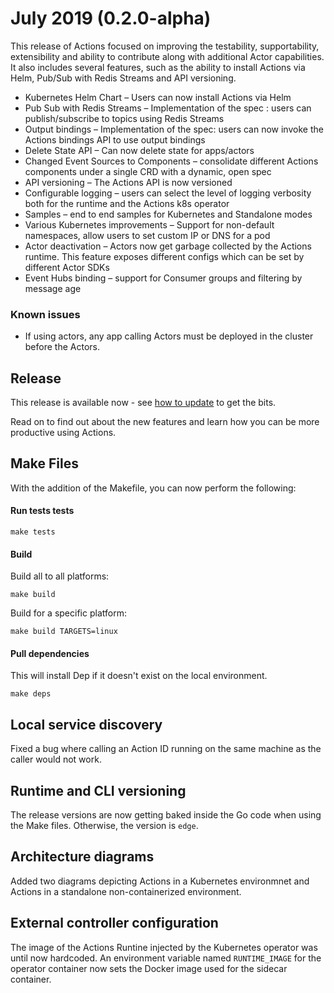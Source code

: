 # July 2019 (0.2.0-alpha)

This release of Actions focused on improving the testability, supportability, extensibility and ability
 to contribute along with additional Actor capabilities. It also includes several features, such as the 
 ability to install Actions via Helm, Pub/Sub with Redis Streams and API versioning.
 
- Kubernetes Helm Chart – Users can now install Actions via Helm
- Pub Sub  with Redis Streams – Implementation of the spec : users can publish/subscribe to topics using Redis Streams
- Output bindings – Implementation of the spec: users can now invoke the Actions bindings API to use output bindings
- Delete State API – Can now delete state for apps/actors
- Changed Event Sources to Components – consolidate different Actions components under a single CRD with a dynamic, open spec
- API versioning – The Actions API is now versioned
- Configurable logging – users can select the level of logging verbosity both for the runtime and the Actions k8s operator
- Samples – end to end samples for Kubernetes and Standalone modes
- Various Kubernetes improvements – Support for non-default namespaces, allow users to set custom IP or DNS for a pod
- Actor deactivation – Actors now get garbage collected by the Actions runtime. This feature exposes different configs which can be set by different Actor SDKs
- Event Hubs binding – support for Consumer groups and filtering by message age
 
### Known issues
 
- If using actors, any app calling Actors must be deployed in the cluster before the Actors.

## Release

This release is available now - see [how to update](/docs/supporting/howtoupdate.md) to get the bits.

Read on to find out about the new features and learn how you can be more productive using Actions.

## Make Files

With the addition of the Makefile, you can now perform the following:

#### Run tests tests

```
make tests 
```

#### Build

Build all to all platforms:

```
make build
```

Build for a specific platform:

```
make build TARGETS=linux
```

#### Pull dependencies

This will install Dep if it doesn't exist on the local environment.

```
make deps
```

## Local service discovery

Fixed a bug where calling an Action ID running on the same machine as the caller would not work.

## Runtime and CLI versioning

The release versions are now getting baked inside the Go code when using the Make files. Otherwise, the version is ```edge```.

## Architecture diagrams

Added two diagrams depicting Actions in a Kubernetes environmnet and Actions in a standalone non-containerized environment.

## External controller configuration

The image of the Actions Runtine injected by the Kubernetes operator was until now hardcoded.
An environment variable named ```RUNTIME_IMAGE``` for the operator container now sets the Docker image used for the sidecar container.
